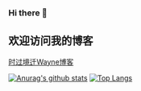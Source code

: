 ### Hi there 👋
## 欢迎访问我的博客
[时过境迁Wayne博客](https://wr0926.ml)
<!--
**wr20060926/wr20060926** is a ✨ _special_ ✨ repository because its `README.md` (this file) appears on your GitHub profile.

Here are some ideas to get you started:

- 🔭 I’m currently working on ...
- 🌱 I’m currently learning ...
- 👯 I’m looking to collaborate on ...
- 🤔 I’m looking for help with ...
- 💬 Ask me about ...
- 📫 How to reach me: ...
- 😄 Pronouns: ...
- ⚡ Fun fact: ...
-->
[![Anurag's github stats](https://github-readme-stats.vercel.app/api?username=wr20060926)](https://github.com/anuraghazra/github-readme-stats)
[![Top Langs](https://github-readme-stats.vercel.app/api/top-langs/?username=wr20060926)](https://github.com/anuraghazra/github-readme-stats)

